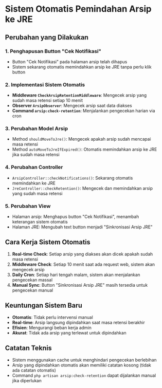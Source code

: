 # Sistem Otomatis Pemindahan Arsip ke JRE

## Perubahan yang Dilakukan

### 1. Penghapusan Button "Cek Notifikasi"
- Button "Cek Notifikasi" pada halaman arsip telah dihapus
- Sistem sekarang otomatis memindahkan arsip ke JRE tanpa perlu klik button

### 2. Implementasi Sistem Otomatis
- **Middleware `CheckArsipRetentionMiddleware`**: Mengecek arsip yang sudah masa retensi setiap 10 menit
- **Observer `ArsipObserver`**: Mengecek arsip saat data diakses
- **Command `arsip:check-retention`**: Menjalankan pengecekan harian via cron

### 3. Perubahan Model Arsip
- Method `shouldMoveToJre()`: Mengecek apakah arsip sudah mencapai masa retensi
- Method `autoMoveToJreIfExpired()`: Otomatis memindahkan arsip ke JRE jika sudah masa retensi

### 4. Perubahan Controller
- `ArsipController::checkNotifications()`: Sekarang otomatis memindahkan ke JRE
- `JreController::checkRetention()`: Mengecek dan memindahkan arsip yang sudah masa retensi

### 5. Perubahan View
- Halaman arsip: Menghapus button "Cek Notifikasi", menambah keterangan sistem otomatis
- Halaman JRE: Mengubah text button menjadi "Sinkronisasi Arsip JRE"

## Cara Kerja Sistem Otomatis

1. **Real-time Check**: Setiap arsip yang diakses akan dicek apakah sudah masa retensi
2. **Middleware Check**: Setiap 10 menit saat ada request web, sistem akan mengecek arsip
3. **Daily Cron**: Setiap hari tengah malam, sistem akan menjalankan pengecekan massal
4. **Manual Sync**: Button "Sinkronisasi Arsip JRE" masih tersedia untuk pengecekan manual

## Keuntungan Sistem Baru

- **Otomatis**: Tidak perlu intervensi manual
- **Real-time**: Arsip langsung dipindahkan saat masa retensi berakhir
- **Efisien**: Mengurangi beban kerja admin
- **Akurat**: Tidak ada arsip yang terlewat untuk dipindahkan

## Catatan Teknis

- Sistem menggunakan cache untuk menghindari pengecekan berlebihan
- Arsip yang dipindahkan otomatis akan memiliki catatan kosong (tidak ada catatan otomatis)
- Command `php artisan arsip:check-retention` dapat dijalankan manual jika diperlukan
